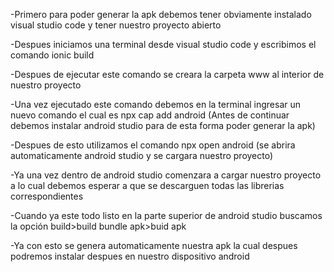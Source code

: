 -Primero para poder generar la apk debemos tener obviamente instalado visual studio code y tener nuestro proyecto abierto 

-Despues iniciamos una terminal desde visual studio code y escribimos el comando ionic build 

-Despues de ejecutar este comando se creara la carpeta www al interior de nuestro proyecto 

-Una vez ejecutado este comando debemos en la terminal ingresar un nuevo comando el cual es npx cap add android 
(Antes de continuar debemos instalar android studio para de esta forma poder generar la apk)

-Despues de esto utilizamos el comando npx open android (se abrira automaticamente android studio
y se cargara nuestro proyecto)

-Ya una vez dentro de android studio comenzara a cargar nuestro proyecto a lo cual debemos esperar 
a que se descarguen todas las librerias correspondientes

-Cuando ya este todo listo en la parte superior de android studio buscamos la opción build>build bundle apk>buid apk

-Ya con esto se genera automaticamente nuestra apk la cual despues podremos instalar despues en nuestro dispositivo android

